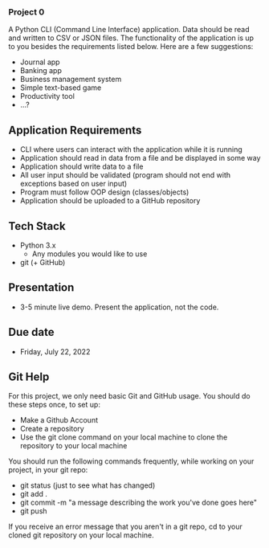 ### Project 0
A Python CLI (Command Line Interface) application. Data should be read and written to CSV or JSON files. The functionality of the application is up to you besides the requirements listed below. Here are a few suggestions:
- Journal app
- Banking app
- Business management system
- Simple text-based game
- Productivity tool
- ...?

## Application Requirements
- CLI where users can interact with the application while it is running
- Application should read in data from a file and be displayed in some way
- Application should write data to a file
- All user input should be validated (program should not end with exceptions based on user input)
- Program must follow OOP design (classes/objects)
- Application should be uploaded to a GitHub repository

## Tech Stack
- Python 3.x
	- Any modules you would like to use
- git (+ GitHub)

## Presentation
- 3-5 minute live demo. Present the application, not the code.

## Due date
- Friday, July 22, 2022

## Git Help

For this project, we only need basic Git and GitHub usage.  You should do these steps once, to set up:
- Make a Github Account
- Create a repository
- Use the git clone command on your local machine to clone the repository to your local machine

You should run the following commands frequently, while working on your project, in your git repo:
- git status (just to see what has changed)
- git add .
- git commit -m "a message describing the work you've done goes here"
- git push

If you receive an error message that you aren't in a git repo, cd to your cloned git repository on your local machine.